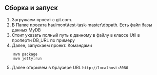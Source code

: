 
Сборка и запуск
-------------


1) Загружаем проект с git.com.
2) В Папке проекта haulmont\test-task-master\dbpath. Есть файл базы данных MyDB
3) Стоит указать полный  путь к данному в файлу в классе Util в проперти DB_URL по примеру
4) Далее, запускаем проект. Командами 
```
    mvn package
    mvn jetty:run
```
5) Далее открывем в браузере URL `http://localhost:8080`
